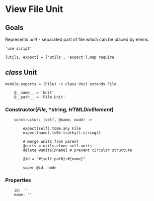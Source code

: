 View File Unit
==============

Goals
-----

Represents *unit* - separated part of file which can be placed by elems.

	'use script'

	[utils, expect] = ['utils', 'expect'].map require

*class* Unit
------------

	module.exports = (File) -> class Unit extends File

		@__name__ = 'Unit'
		@__path__ = 'File.Unit'

### Constructor(*File*, *string, *HTMLDivElement*)

		constructor: (self, @name, node) ->

			expect(self).toBe.any File
			expect(name).toBe.truthy().string()

			# merge units from parent
			@units = utils.clone self.units
			delete @units[@name] # prevent circular structure

			@id = "#{self.path}:#{name}"

			super @id, node

### Properties

		id: ''
		name: ''